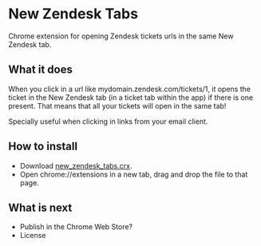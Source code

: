 New Zendesk Tabs
================

Chrome extension for opening Zendesk tickets urls in the same New Zendesk tab.

## What it does

When you click in a url like mydomain.zendesk.com/tickets/1, it opens the ticket in the New Zendesk tab (in a ticket tab within the app) if there is one present. That means that all your tickets will open in the same tab!

Specially useful when clicking in links from your email client.

## How to install

* Download [new_zendesk_tabs.crx](https://github.com/dadah89/new-zendesk-tabs/blob/master/new-zendesk-tabs.crx?raw=true).
* Open chrome://extensions in a new tab, drag and drop the file to that page.

## What is next

* Publish in the Chrome Web Store?
* License
